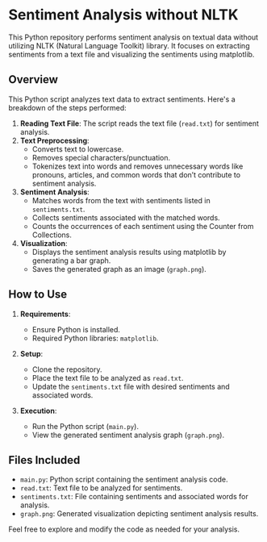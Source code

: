 # Sentiment Analysis without NLTK

This Python repository performs sentiment analysis on textual data without utilizing NLTK (Natural Language Toolkit) library. It focuses on extracting sentiments from a text file and visualizing the sentiments using matplotlib.

## Overview

This Python script analyzes text data to extract sentiments. Here's a breakdown of the steps performed:

1. **Reading Text File**: The script reads the text file (`read.txt`) for sentiment analysis.
2. **Text Preprocessing**:
    - Converts text to lowercase.
    - Removes special characters/punctuation.
    - Tokenizes text into words and removes unnecessary words like pronouns, articles, and common words that don’t contribute to sentiment analysis.
3. **Sentiment Analysis**:
    - Matches words from the text with sentiments listed in `sentiments.txt`.
    - Collects sentiments associated with the matched words.
    - Counts the occurrences of each sentiment using the Counter from Collections.
4. **Visualization**:
    - Displays the sentiment analysis results using matplotlib by generating a bar graph.
    - Saves the generated graph as an image (`graph.png`).

## How to Use

1. **Requirements**:
    - Ensure Python is installed.
    - Required Python libraries: `matplotlib`.

2. **Setup**:
    - Clone the repository.
    - Place the text file to be analyzed as `read.txt`.
    - Update the `sentiments.txt` file with desired sentiments and associated words.

3. **Execution**:
    - Run the Python script (`main.py`).
    - View the generated sentiment analysis graph (`graph.png`).

## Files Included

- `main.py`: Python script containing the sentiment analysis code.
- `read.txt`: Text file to be analyzed for sentiments.
- `sentiments.txt`: File containing sentiments and associated words for analysis.
- `graph.png`: Generated visualization depicting sentiment analysis results.

Feel free to explore and modify the code as needed for your analysis.
